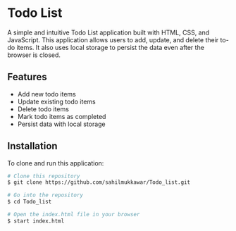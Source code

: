 # Todo List

A simple and intuitive Todo List application built with HTML, CSS, and JavaScript. This application allows users to add, update, and delete their to-do items. It also uses local storage to persist the data even after the browser is closed.

## Features

- Add new todo items
- Update existing todo items
- Delete todo items
- Mark todo items as completed
- Persist data with local storage


## Installation

To clone and run this application:

```bash
# Clone this repository
$ git clone https://github.com/sahilmukkawar/Todo_list.git

# Go into the repository
$ cd Todo_list

# Open the index.html file in your browser
$ start index.html
